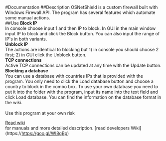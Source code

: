 #Documentation
##Description
OSNetShield is a custom firewall built with Windows Firewall API. The program has several features which automate some manual actions.</br>
##Use
<b>Block IP</b></br>
In console choose input 1 and then IP to block. In GUI in the main window input IP to block and click the Block button. You can also input the range of IP's in both variants.</br>
<b>Unblock IP</b></br>
The actions are identical to blocking but 1) in console you should choose 2 first; 2) in GUI click the Unblock button.</br>
<b>TCP connections</b></br>
Active TCP connections can be updated at any time with the Update button.</br>
<b>Blocking a database</b></br>
You can use a database with countries IPs that is provided with the program. You only need to click the Load database button and choose a country to block in the combo box. To use your own database you need to put it into the folder with the program, input its name into the text field and click Load database. You can find the information on the database format in the wiki.</br></br>
Use this program at your own risk</br>

[Read wiki](https://github.com/Vukiz/OSNetShield/wiki)<br> for manuals and more detailed description.
[read developers Wiki]
(https://https://goo.gl/WI8gBp)<br>
